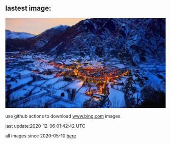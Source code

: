 ## lastest image:
![](images/BenasqueValley.jpg)

use github actions to download www.bing.com images.

last update:2020-12-06 01:42:42 UTC

all images since 2020-05-10 [here](https://github.com/counter2015/bing-daily-images/tree/master/images) 
